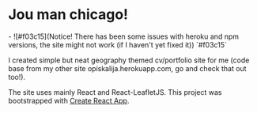 <h1>Jou man chicago!</h1>
- ![#f03c15](Notice! There has been some issues with heroku and npm versions, the site might not work (if I haven't yet fixed it)) `#f03c15`

I created simple but neat geography themed cv/portfolio site for me (code base from my other site opiskalija.herokuapp.com, go and check that out too!). 


The site uses mainly React and React-LeafletJS.
This project was bootstrapped with [Create React App](https://github.com/facebook/create-react-app).
